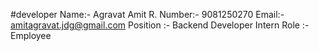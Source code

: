 #developer
Name:-      Agravat Amit R.
Number:-    9081250270
Email:-     amitagravat.jdg@gmail.com
Position :- Backend Developer Intern
Role :-     Employee